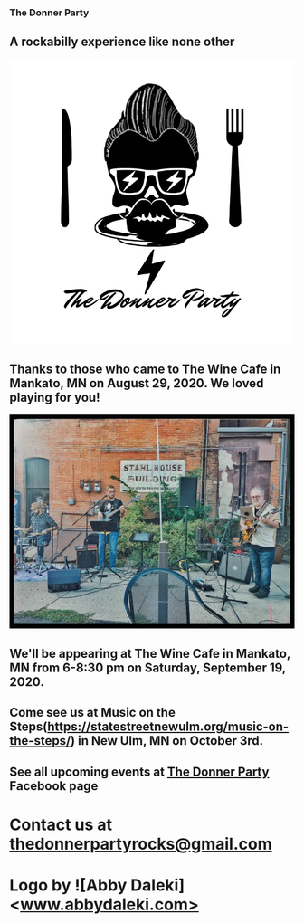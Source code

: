 ### The Donner Party
## A rockabilly experience like none other
![Donner Party](abbydonnerlogo.png)

## Thanks to those who came to The Wine Cafe in Mankato, MN on August 29, 2020. We loved playing for you!
![WineCafe](winecafe.jpg)

## We'll be appearing at The Wine Cafe in Mankato, MN from 6-8:30 pm on Saturday, September 19, 2020.

## Come see us at Music on the Steps(https://statestreetnewulm.org/music-on-the-steps/) in New Ulm, MN on October 3rd.

## See all upcoming events at [The Donner Party](https://www.facebook.com/events/395461224752694/) Facebook page

# Contact us at <thedonnerpartyrocks@gmail.com>
# Logo by ![Abby Daleki]<www.abbydaleki.com>

<!--
## Welcome to GitHub Pages

You can use the [editor on GitHub](https://github.com/thedonnerpartyrocks/thedonnerpartyrocks.github.io/edit/master/README.md) to maintain and preview the content for your website in Markdown files.

Whenever you commit to this repository, GitHub Pages will run [Jekyll](https://jekyllrb.com/) to rebuild the pages in your site, from the content in your Markdown files.

### Markdown

Markdown is a lightweight and easy-to-use syntax for styling your writing. It includes conventions for

```markdown
Syntax highlighted code block

# Header 1
## Header 2
### Header 3

- Bulleted
- List

1. Numbered
2. List

**Bold** and _Italic_ and `Code` text

[Link](url) and ![Image](src)
```

For more details see [GitHub Flavored Markdown](https://guides.github.com/features/mastering-markdown/).

### Jekyll Themes

Your Pages site will use the layout and styles from the Jekyll theme you have selected in your [repository settings](https://github.com/thedonnerpartyrocks/thedonnerpartyrocks.github.io/settings). The name of this theme is saved in the Jekyll `_config.yml` configuration file.

### Support or Contact

Having trouble with Pages? Check out our [documentation](https://help.github.com/categories/github-pages-basics/) or [contact support](https://github.com/contact) and we’ll help you sort it out.

-->
